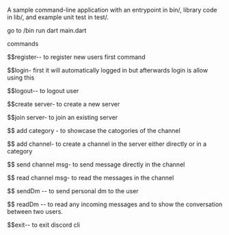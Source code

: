 A sample command-line application with an entrypoint in bin/, library code in lib/, and example unit test in test/.

go to /bin run dart main.dart

commands

$$register-- to register new users first command

$$login- first it will automatically logged in but afterwards login is allow using this

$$logout-- to logout user

$$create server- to create a new server

$$join server- to join an existing server

$$ add category - to showcase the catogories of the channel

$$ add channel- to create a channel in the server either directly or in a category

$$ send channel msg- to send message directly in the channel

$$ read channel msg- to read the messages in the channel

$$ sendDm -- to send personal dm to the user

$$ readDm -- to read any incoming messages and to show the conversation between two users.

$$exit-- to exit discord cli
